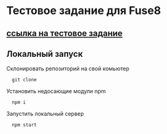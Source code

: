 # Тестовое задание для Fuse8
## [ссылка на тестовое задание](https://sajkeekloch.github.io/testFuse8)

## Локальный запуск

Склонировать репозиторий на свой комьютер 
```
  git clone
```      

Установить недосающие модули npm 
```
  npm i
```  

Запустить локальный сервер
```
  npm start
```  
